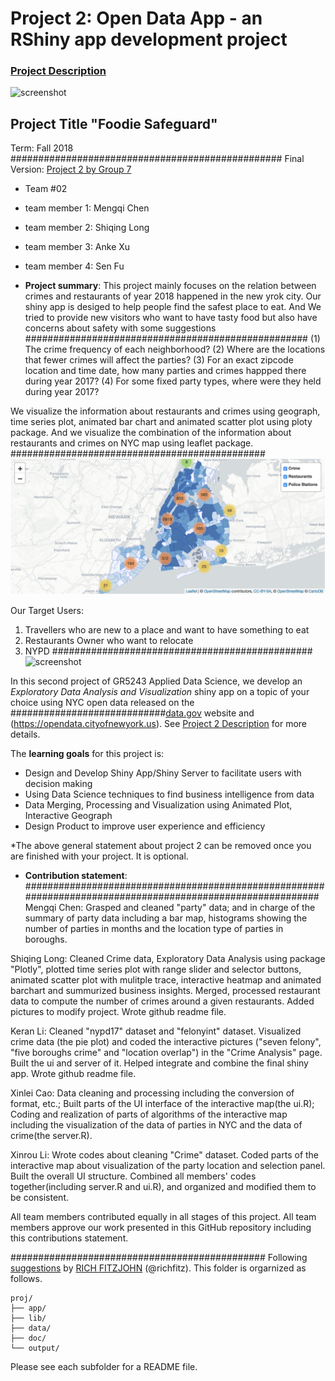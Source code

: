 # Project 2: Open Data App - an RShiny app development project

### [Project Description](doc/project2_desc.md)

![screenshot](doc/Homepage.jpg)



## Project Title "Foodie Safeguard"
Term: Fall 2018
#################################################
Final Version: [Project 2 by Group 7](https://xinrouli.shinyapps.io/where_to_party2/)

+ Team #02

 + team member 1: Mengqi Chen
 + team member 2: Shiqing Long
 + team member 3: Anke Xu
 + team member 4: Sen Fu

+ **Project summary**: 
This project mainly focuses on the relation between crimes and restaurants of year 2018 happened in the new yrok city. Our shiny app is desiged to help people find the safest place to eat. And We tried to provide new visitors who want to have tasty food but also have concerns about safety with some suggestions
###################################################
(1) The crime frequency of each neighborhood?
(2) Where are the locations that fewer crimes will affect the parties?
(3) For an exact zipcode location and time date, how many parties and crimes happped there during year 2017?
(4) For some fixed party types, where were they held during year 2017?

We visualize the information about restaurants and crimes using geograph, time series plot, animated bar chart and animated scatter plot using ploty package.
And we visualize the combination of the information about restaurants and crimes on NYC map using leaflet package.
##############################################
![screenshot](doc/screenshot1.png)


Our Target Users:
1. Travellers who are new to a place and want to have something to eat
2. Restaurants Owner who want to relocate
3. NYPD
###############################################
![screenshot](doc/screenshot3.jpeg)

In this second project of GR5243 Applied Data Science, we develop an *Exploratory Data Analysis and Visualization* shiny app on a topic of your choice using NYC open data released on the ############################[data.gov](https://data.gov/) website and (https://opendata.cityofnewyork.us). See [Project 2 Description](doc/project2_desc.md) for more details.  

The **learning goals** for this project is:

- Design and Develop Shiny App/Shiny Server to facilitate users with decision making
- Using Data Science techniques to find business intelligence from data
- Data Merging, Processing and Visualization using Animated Plot, Interactive Geograph
- Design Product to improve user experience and efficiency


*The above general statement about project 2 can be removed once you are finished with your project. It is optional.


+ **Contribution statement**:
###########################################################################################################
Mengqi Chen: Grasped and cleaned "party" data; and in charge of the summary of party data including a bar map, histograms showing the number of parties in months and the location type of parties in boroughs.

Shiqing Long: Cleaned Crime data, Exploratory Data Analysis using package "Plotly", plotted time series plot with range slider and selector buttons, animated scatter plot with mulitple trace, interactive heatmap and animated barchart and summurized business insights. Merged, processed restaurant data to compute the number of crimes around a given restaurants. Added pictures to modify project. Wrote github readme file.

Keran Li: Cleaned "nypd17" dataset and "felonyint" dataset. Visualized crime data (the pie plot) and coded the interactive pictures ("seven felony", "five boroughs crime" and "location overlap") in the "Crime Analysis" page. Built the ui and server of it. Helped integrate and combine the final shiny app. Wrote github readme file.

Xinlei Cao: Data cleaning and processing including the conversion of format, etc.; Built parts of the UI interface of the interactive map(the ui.R); Coding and realization of parts of algorithms of the interactive map including the visualization of the data of parties in NYC and the data of crime(the server.R).

Xinrou Li: Wrote codes about cleaning "Crime" dataset. Coded parts of the interactive map about visualization of the party location and selection panel. Built the overall UI structure. Combined all members' codes together(including server.R and ui.R), and organized and modified them to be consistent. 

All team members contributed equally in all stages of this project. All team members approve our work presented in this GitHub repository including this contributions statement.

##############################################
Following [suggestions](http://nicercode.github.io/blog/2013-04-05-projects/) by [RICH FITZJOHN](http://nicercode.github.io/about/#Team) (@richfitz). This folder is orgarnized as follows.

```
proj/
├── app/
├── lib/
├── data/
├── doc/
└── output/
```

Please see each subfolder for a README file.






